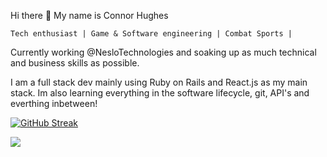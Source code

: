   Hi there 👋 My name is Connor Hughes
  
    Tech enthusiast | Game & Software engineering | Combat Sports |

Currently working @NesloTechnologies and soaking up as much technical and business skills as possible.


I am a full stack dev mainly using Ruby on Rails and React.js as my main stack. Im also learning everything in the software lifecycle, git, API's and everthing inbetween!

<!-- ![Connor's GitHub stats](https://github-readme-stats.vercel.app/api?username=Connor-Hughes-Nes&count_private=true&show_icons=true&theme=tokyonight&hide=issues)

[![Connor's Top Langs](https://github-readme-stats.vercel.app/api/top-langs/?username=Connor-Hughes-Nes&layout=compact&langs_count=6&theme=tokyonight)](https://github.com/anuraghazra/github-readme-stats) -->

[![GitHub Streak](https://streak-stats.demolab.com/?user=Connor-Hughes-Nes)](https://git.io/streak-stats)

<!--<a href="https://github.com/anuraghazra/github-readme-stats">
  <img align="center" src="https://github-readme-stats.vercel.app/api?username=Connor-Hughes-Nes&count_private=true&show_icons=true&theme=tokyonight&hide=issues" />
</a> -->
<a href="https://github.com/anuraghazra/convoychat">
  <img align="center" src="https://github-readme-stats.vercel.app/api/top-langs/?username=Connor-Hughes-Nes&layout=compact&langs_count=6&theme=tokyonight" />
</a>




